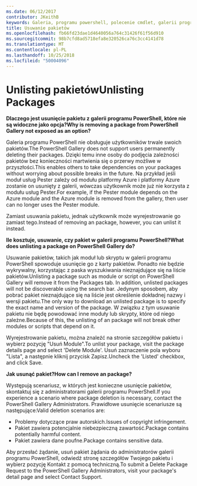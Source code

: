 ```yaml
---
ms.date: 06/12/2017
contributor: JKeithB
keywords: Galeria, programu powershell, polecenie cmdlet, galerii programu PowerShell
title: Usuwanie pakietów
ms.openlocfilehash: fb66fd23dae1d4640056a764c31426f61f56d910
ms.sourcegitcommit: 98b7cfd8ad5718efa8e320526ca76c3cc4141d78
ms.translationtype: MT
ms.contentlocale: pl-PL
ms.lasthandoff: 10/25/2018
ms.locfileid: "50004096"
---
```

# <a name="unlisting-packages"></a><span data-ttu-id="7264d-103">Unlisting pakietów</span><span class="sxs-lookup"><span data-stu-id="7264d-103">Unlisting Packages</span></span>

<span data-ttu-id="7264d-104">**Dlaczego jest usunięcie pakietu z galerii programu PowerShell, które nie są widoczne jako opcja?**</span><span class="sxs-lookup"><span data-stu-id="7264d-104">**Why is removing a package from PowerShell Gallery not exposed as an option?**</span></span>

<span data-ttu-id="7264d-105">Galeria programu PowerShell nie obsługuje użytkowników trwale swoich pakietów.</span><span class="sxs-lookup"><span data-stu-id="7264d-105">The PowerShell Gallery does not support users permanently deleting their packages.</span></span>
<span data-ttu-id="7264d-106">Dzięki temu inne osoby do podjęcia zależności pakietów bez konieczności martwienia się o przerwy możliwe w przyszłości.</span><span class="sxs-lookup"><span data-stu-id="7264d-106">This enables others to take dependencies on your packages without worrying about possible breaks in the future.</span></span>
<span data-ttu-id="7264d-107">Na przykład jeśli moduł usług Pester zależy od modułu platformy Azure i platformy Azure zostanie on usunięty z galerii, wówczas użytkownik może już nie korzysta z modułu usług Pester.</span><span class="sxs-lookup"><span data-stu-id="7264d-107">For example, if the Pester module depends on the Azure module and the Azure module is removed from the gallery, then user can no longer uses the Pester module.</span></span>

<span data-ttu-id="7264d-108">Zamiast usuwania pakietu, jednak użytkownik może wyrejestrowanie go zamiast tego.</span><span class="sxs-lookup"><span data-stu-id="7264d-108">Instead of removing an package, however, you can unlist it instead.</span></span>

<span data-ttu-id="7264d-109">**Ile kosztuje, usuwanie, czy pakiet w galerii programu PowerShell?**</span><span class="sxs-lookup"><span data-stu-id="7264d-109">**What does unlisting a package on PowerShell Gallery do?**</span></span>

<span data-ttu-id="7264d-110">Usuwanie pakietów, takich jak moduł lub skryptu w galerii programu PowerShell spowoduje usunięcie go z karty pakietów. Ponadto nie będzie wykrywalny, korzystając z paska wyszukiwania nieznajdujące się na liście pakietów.</span><span class="sxs-lookup"><span data-stu-id="7264d-110">Unlisting a package such as module or script on PowerShell Gallery will remove it from the Packages tab. In addition, unlisted packages will not be discoverable using the search bar.</span></span>
<span data-ttu-id="7264d-111">Jedynym sposobem, aby pobrać pakiet nieznajdujące się na liście jest określenie dokładnej nazwy i wersji pakietu.</span><span class="sxs-lookup"><span data-stu-id="7264d-111">The only way to download an unlisted package is to specify the exact name and version of the package.</span></span>
<span data-ttu-id="7264d-112">W związku z tym usuwanie pakietu nie będę powodować inne moduły lub skrypty, które od niego zależne.</span><span class="sxs-lookup"><span data-stu-id="7264d-112">Because of this, the unlisting of an package will not break other modules or scripts that depend on it.</span></span>

<span data-ttu-id="7264d-113">Wyrejestrowanie pakietu, można znaleźć na stronie szczegółów pakietu i wybierz pozycję "Usuń Module".</span><span class="sxs-lookup"><span data-stu-id="7264d-113">To unlist your package, visit the package details page and select 'Delete Module'.</span></span> <span data-ttu-id="7264d-114">Usuń zaznaczenie pola wyboru "Lista", a następnie kliknij przycisk Zapisz.</span><span class="sxs-lookup"><span data-stu-id="7264d-114">Uncheck the 'Listed' checkbox, and click Save.</span></span>

<span data-ttu-id="7264d-115">**Jak usunąć pakiet?**</span><span class="sxs-lookup"><span data-stu-id="7264d-115">**How can I remove an package?**</span></span>

<span data-ttu-id="7264d-116">Występują scenariusz, w których jest konieczne usunięcie pakietów, skontaktuj się z administratorami galerii programu PowerShell.</span><span class="sxs-lookup"><span data-stu-id="7264d-116">If you experience a scenario where package deletion is necessary, contact the PowerShell Gallery Administrators.</span></span>
<span data-ttu-id="7264d-117">Prawidłowe usunięcie scenariusze są następujące:</span><span class="sxs-lookup"><span data-stu-id="7264d-117">Valid deletion scenarios are:</span></span>
- <span data-ttu-id="7264d-118">Problemy dotyczące praw autorskich.</span><span class="sxs-lookup"><span data-stu-id="7264d-118">Issues of copyright infringement.</span></span>
- <span data-ttu-id="7264d-119">Pakiet zawiera potencjalnie niebezpieczną zawartość.</span><span class="sxs-lookup"><span data-stu-id="7264d-119">Package contains potentially harmful content.</span></span>
- <span data-ttu-id="7264d-120">Pakiet zawiera dane poufne.</span><span class="sxs-lookup"><span data-stu-id="7264d-120">Package contains sensitive data.</span></span>

<span data-ttu-id="7264d-121">Aby przesłać żądanie, usuń pakiet żądania do administratorów galerii programu PowerShell, odwiedź stronę szczegółów Twojego pakietu i wybierz pozycję Kontakt z pomocą techniczną.</span><span class="sxs-lookup"><span data-stu-id="7264d-121">To submit a Delete Package Request to the PowerShell Gallery Administrators, visit your package's detail page and select Contact Support.</span></span>
